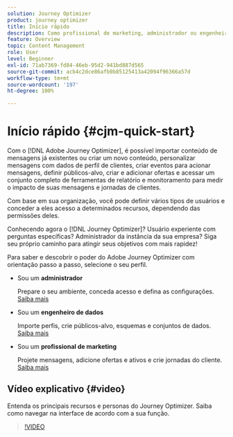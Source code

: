 ```yaml
---
solution: Journey Optimizer
product: journey optimizer
title: Início rápido
description: Como profissional de marketing, administrador ou engenheiro de dados, aprenda e descubra o potencial do Adobe Journey Optimizer por meio de uma orientação passo a passo.
feature: Overview
topic: Content Management
role: User
level: Beginner
exl-id: 71ab7369-fd84-46eb-95d2-941bd887d565
source-git-commit: acb4c2dce86afb0b85125413a42094f96366a57d
workflow-type: tm+mt
source-wordcount: '197'
ht-degree: 100%

---
```


# Início rápido {#cjm-quick-start}

Com o [!DNL Adobe Journey Optimizer], é possível importar conteúdo de mensagens já existentes ou criar um novo conteúdo, personalizar mensagens com dados de perfil de clientes, criar eventos para acionar mensagens, definir públicos-alvo, criar e adicionar ofertas e acessar um conjunto completo de ferramentas de relatório e monitoramento para medir o impacto de suas mensagens e jornadas de clientes.

Com base em sua organização, você pode definir vários tipos de usuários e conceder a eles acesso a determinados recursos, dependendo das permissões deles.

Conhecendo agora o [!DNL Journey Optimizer]? Usuário experiente com perguntas específicas? Administrador da instância da sua empresa? Siga seu próprio caminho para atingir seus objetivos com mais rapidez!

Para saber e descobrir o poder do Adobe Journey Optimizer com orientação passo a passo, selecione o seu perfil.

* Sou um **administrador**

  Prepare o seu ambiente, conceda acesso e defina as configurações. [Saiba mais](path/administrator.md)

* Sou um **engenheiro de dados**

  Importe perfis, crie públicos-alvo, esquemas e conjuntos de dados. [Saiba mais](path/data-engineer.md)

* Sou um **profissional de marketing**

  Projete mensagens, adicione ofertas e ativos e crie jornadas do cliente. [Saiba mais](path/marketer.md)

## Vídeo explicativo {#video}

Entenda os principais recursos e personas do Journey Optimizer. Saiba como navegar na interface de acordo com a sua função.

>[!VIDEO](https://video.tv.adobe.com/v/3424995?quality=12)
